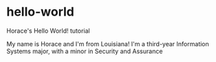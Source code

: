 # hello-world
Horace's Hello World! tutorial

My name is Horace and I'm from Louisiana! I'm a third-year Information Systems major, with a minor in Security and Assurance

